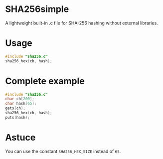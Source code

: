 # SHA256simple
A lightweight built-in .c file for SHA-256 hashing without external libraries.

# Usage
```c
#include "sha256.c"
sha256_hex(ch, hash);
```

# Complete example
```c
#include "sha256.c"
char ch[200];
char hash[65];
gets(ch);
sha256_hex(ch, hash);
puts(hash);
```

# Astuce
You can use the constant ```SHA256_HEX_SIZE``` instead of ```65```.
